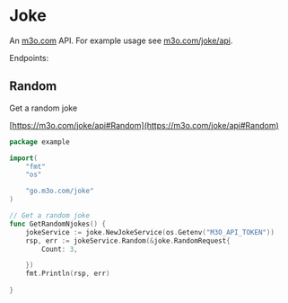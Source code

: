 # Joke

An [m3o.com](https://m3o.com) API. For example usage see [m3o.com/joke/api](https://m3o.com/joke/api).

Endpoints:

## Random

Get a random joke


[https://m3o.com/joke/api#Random](https://m3o.com/joke/api#Random)

```go
package example

import(
	"fmt"
	"os"

	"go.m3o.com/joke"
)

// Get a random joke
func GetRandomNjokes() {
	jokeService := joke.NewJokeService(os.Getenv("M3O_API_TOKEN"))
	rsp, err := jokeService.Random(&joke.RandomRequest{
		Count: 3,

	})
	fmt.Println(rsp, err)
	
}
```
